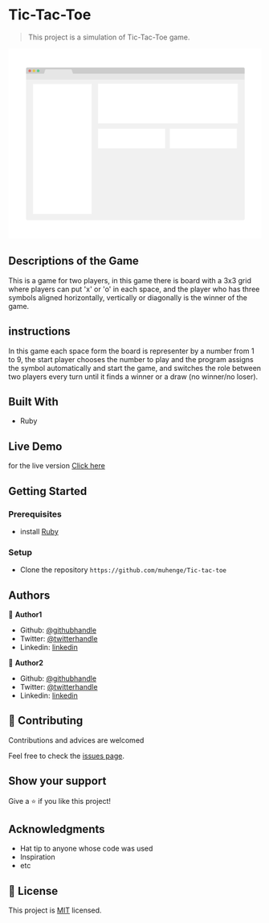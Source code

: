 # Tic-Tac-Toe

> This project is a simulation of Tic-Tac-Toe game.

![screenshot](./app_screenshot.png)

## Descriptions of the Game

This is a game for two players, in this game there is board with a 3x3 grid where players can put 'x' or 'o' in each space, and the player who has three symbols aligned horizontally, vertically or diagonally is the winner of the game.

## instructions

In this game each space form the board is representer by a number from 1 to 9, the start player chooses the number to play and the program assigns the symbol automatically and start the game, and switches the role between two players every turn until it finds a winner or a draw (no winner/no loser).

## Built With

- Ruby

## Live Demo

for the live version [Click here](https://repl.it/@LOctavio/Tic-tac-toe)


## Getting Started


### Prerequisites

- install [Ruby](https://www.ruby-lang.org/en/)

### Setup

- Clone the repository ```https://github.com/muhenge/Tic-tac-toe```

## Authors

👤 **Author1**

- Github: [@githubhandle](https://github.com/githubhandle)
- Twitter: [@twitterhandle](https://twitter.com/twitterhandle)
- Linkedin: [linkedin](https://linkedin.com/linkedinhandle)

👤 **Author2**

- Github: [@githubhandle](https://github.com/githubhandle)
- Twitter: [@twitterhandle](https://twitter.com/twitterhandle)
- Linkedin: [linkedin](https://linkedin.com/linkedinhandle)

## 🤝 Contributing

Contributions and advices are welcomed

Feel free to check the [issues page](https://github.com/muhenge/Tic-tac-toe/issues).

## Show your support

Give a ⭐️ if you like this project!

## Acknowledgments

- Hat tip to anyone whose code was used
- Inspiration
- etc

## 📝 License

This project is [MIT](lic.url) licensed.
